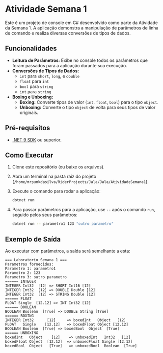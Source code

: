 # Atividade Semana 1

Este é um projeto de console em C# desenvolvido como parte da Atividade da Semana 1. A aplicação demonstra a manipulação de parâmetros de linha de comando e realiza diversas conversões de tipos de dados.

## Funcionalidades

- **Leitura de Parâmetros:** Exibe no console todos os parâmetros que foram passados para a aplicação durante sua execução.
- **Conversões de Tipos de Dados:**
    - `int` para `short`, `long`, e `double`
    - `float` para `int`
    - `bool` para `string`
    - `int` para `string`
- **Boxing e Unboxing:**
    - **Boxing:** Converte tipos de valor (`int`, `float`, `bool`) para o tipo `object`.
    - **Unboxing:** Converte o tipo `object` de volta para seus tipos de valor originais.

## Pré-requisitos

- [.NET 9 SDK](https://dotnet.microsoft.com/download/dotnet/9.0) ou superior.

## Como Executar

1.  Clone este repositório (ou baixe os arquivos).
2.  Abra um terminal na pasta raiz do projeto (`/home/mrpunkdasilva/RiderProjects/Jala/Jala/AtividadeSemana1`).
3.  Execute o comando para rodar a aplicação:

    ```bash
    dotnet run
    ```

4.  Para passar parâmetros para a aplicação, use `--` após o comando `run`, seguido pelos seus parâmetros:

    ```bash
    dotnet run -- parametro1 123 "outro parametro"
    ```

## Exemplo de Saída

Ao executar com parâmetros, a saída será semelhante a esta:

```
=== Laboratorio Semana 1 ===
Parametros fornecidos:
Parametro 1: parametro1
Parametro 2: 123
Parametro 3: outro parametro
====== INTEGER
INTEGER Int32  [12] => SHORT Int16 [12]
INTEGER Int32  [12] => DOUBLE Double [12]
INTEGER Int32  [12] => STRING Double [12]
====== FLOAT
FLOAT Single  [12.12] => INT Int32 [12]
====== BOOLEAN
BOOLEAN Boolean  [True] => DOUBLE String [True]
====== BOXING
INTEGER Int32      [12]     => boxedInt   Object   [12]
FLOAT   Single    [12.12]   => boxedFloat Object [12.12]
BOOLEAN Boolean  [True] => boxedBool  Object  [True]
====== UNBOXING
boxedInt   Object    [12]    => unboxedInt   Int32   [12]
boxedFloat Object  [12.12]  => unboxedFloat Single [12.12]
boxedBool  Object   [True]   => unboxedBool  Boolean  [True]
```
